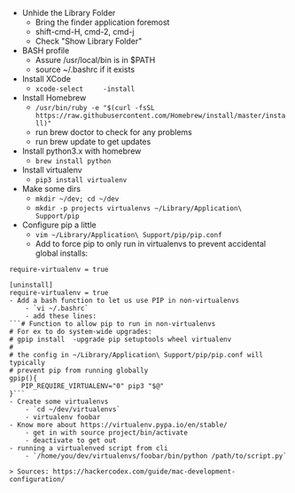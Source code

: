 - Unhide the Library Folder
	- Bring the finder application foremost
	- shift-cmd-H, cmd-2, cmd-j
	- Check "Show Library Folder"
- BASH profile
	- Assure /usr/local/bin is in $PATH
	- source ~/.bashrc if it exists
- Install XCode
	- `xcode-select 	-install`
- Install Homebrew
	- `/usr/bin/ruby -e "$(curl -fsSL https://raw.githubusercontent.com/Homebrew/install/master/install)"`
	- run brew doctor to check for any problems
	- run brew update to get updates
- Install python3.x with homebrew
	- `brew install python`
- Install virtualenv
	- `pip3 install virtualenv`
- Make some dirs
	- `mkdir ~/dev; cd ~/dev`
	- `mkdir -p projects virtualenvs ~/Library/Application\ Support/pip`
- Configure pip a little
	- `vim ~/Library/Application\ Support/pip/pip.conf`
	- Add to force pip to only run in virtualenvs to prevent accidental global installs:
```[install]
require-virtualenv = true

[uninstall]
require-virtualenv = true
- Add a bash function to let us use PIP in non-virtualenvs
	- `vi ~/.bashrc`
	- add these lines:
```# Function to allow pip to run in non-virtualenvs
# For ex to do system-wide upgrades:
# gpip install 	-upgrade pip setuptools wheel virtualenv
#
# the config in ~/Library/Application\ Support/pip/pip.conf will typically
# prevent pip from running globally
gpip(){
   PIP_REQUIRE_VIRTUALENV="0" pip3 "$@"
}```
- Create some virtualenvs
	- `cd ~/dev/virtualenvs`
	- virtualenv foobar
- Know more about https://virtualenv.pypa.io/en/stable/
	- get in with source project/bin/activate
	- deactivate to get out
- running a virtualenved script from cli
	- `/home/you/dev/virtualenvs/foobar/bin/python /path/to/script.py`

> Sources: https://hackercodex.com/guide/mac-development-configuration/
